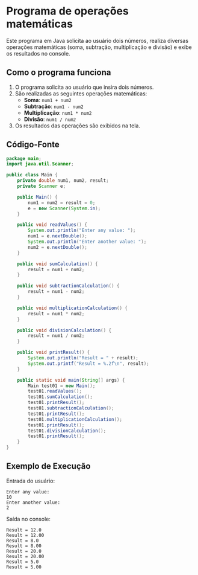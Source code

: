 # Programa de operações matemáticas

Este programa em Java solicita ao usuário dois números, realiza diversas operações matemáticas (soma, subtração, multiplicação e divisão) e exibe os resultados no console.

## Como o programa funciona

1. O programa solicita ao usuário que insira dois números.
2. São realizadas as seguintes operações matemáticas:
   - **Soma**: `num1 + num2`
   - **Subtração**: `num1 - num2`
   - **Multiplicação**: `num1 * num2`
   - **Divisão**: `num1 / num2`
3. Os resultados das operações são exibidos na tela.

## Código-Fonte

```java
package main;
import java.util.Scanner;

public class Main {
    private double num1, num2, result;
    private Scanner e;

    public Main() {
        num1 = num2 = result = 0;
        e = new Scanner(System.in);
    }

    public void readValues() {
        System.out.println("Enter any value: ");
        num1 = e.nextDouble();
        System.out.println("Enter another value: ");
        num2 = e.nextDouble();
    }

    public void sumCalculation() {
        result = num1 + num2;
    }

    public void subtractionCalculation() {
        result = num1 - num2;
    }

    public void multiplicationCalculation() {
        result = num1 * num2;
    }

    public void divisionCalculation() {
        result = num1 / num2;
    }

    public void printResult() {
        System.out.println("Result = " + result);
        System.out.printf("Result = %.2f\n", result);
    }

    public static void main(String[] args) {
        Main test01 = new Main();
        test01.readValues();
        test01.sumCalculation();
        test01.printResult();
        test01.subtractionCalculation();
        test01.printResult();
        test01.multiplicationCalculation();
        test01.printResult();
        test01.divisionCalculation();
        test01.printResult();
    }
}
```

## Exemplo de Execução

Entrada do usuário:

```
Enter any value:
10
Enter another value:
2
```

Saída no console:

```
Result = 12.0
Result = 12.00
Result = 8.0
Result = 8.00
Result = 20.0
Result = 20.00
Result = 5.0
Result = 5.00
```
